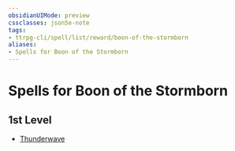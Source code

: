 ```yaml
---
obsidianUIMode: preview
cssclasses: json5e-note
tags:
- ttrpg-cli/spell/list/reward/boon-of-the-stormborn
aliases:
- Spells for Boon of the Stormborn
---
```

# Spells for Boon of the Stormborn

## 1st Level

- [Thunderwave](/3-Mechanics/CLI/spells/thunderwave-xphb.md "XPHB")